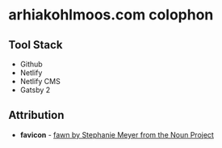 # arhiakohlmoos.com colophon

## Tool Stack
* Github
* Netlify
* Netlify CMS
* Gatsby 2

## Attribution
* **favicon** - [fawn by Stephanie Meyer from the Noun Project](https://thenounproject.com/term/fawn/65115/)